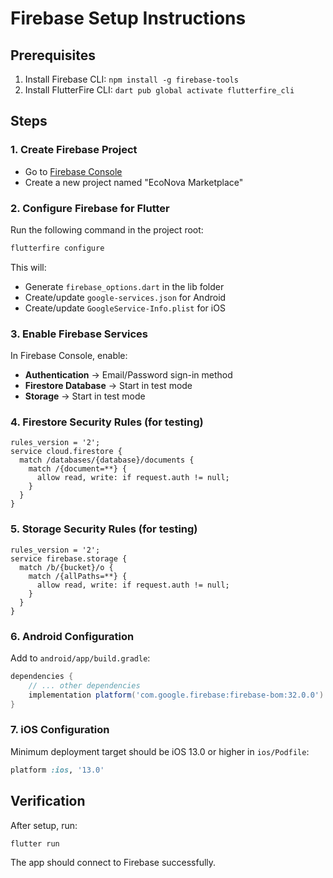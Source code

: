 # Firebase Setup Instructions

## Prerequisites
1. Install Firebase CLI: `npm install -g firebase-tools`
2. Install FlutterFire CLI: `dart pub global activate flutterfire_cli`

## Steps

### 1. Create Firebase Project
- Go to [Firebase Console](https://console.firebase.google.com/)
- Create a new project named "EcoNova Marketplace"

### 2. Configure Firebase for Flutter
Run the following command in the project root:
```bash
flutterfire configure
```

This will:
- Generate `firebase_options.dart` in the lib folder
- Create/update `google-services.json` for Android
- Create/update `GoogleService-Info.plist` for iOS

### 3. Enable Firebase Services
In Firebase Console, enable:
- **Authentication** → Email/Password sign-in method
- **Firestore Database** → Start in test mode
- **Storage** → Start in test mode

### 4. Firestore Security Rules (for testing)
```
rules_version = '2';
service cloud.firestore {
  match /databases/{database}/documents {
    match /{document=**} {
      allow read, write: if request.auth != null;
    }
  }
}
```

### 5. Storage Security Rules (for testing)
```
rules_version = '2';
service firebase.storage {
  match /b/{bucket}/o {
    match /{allPaths=**} {
      allow read, write: if request.auth != null;
    }
  }
}
```

### 6. Android Configuration
Add to `android/app/build.gradle`:
```gradle
dependencies {
    // ... other dependencies
    implementation platform('com.google.firebase:firebase-bom:32.0.0')
}
```

### 7. iOS Configuration
Minimum deployment target should be iOS 13.0 or higher in `ios/Podfile`:
```ruby
platform :ios, '13.0'
```

## Verification
After setup, run:
```bash
flutter run
```

The app should connect to Firebase successfully.
